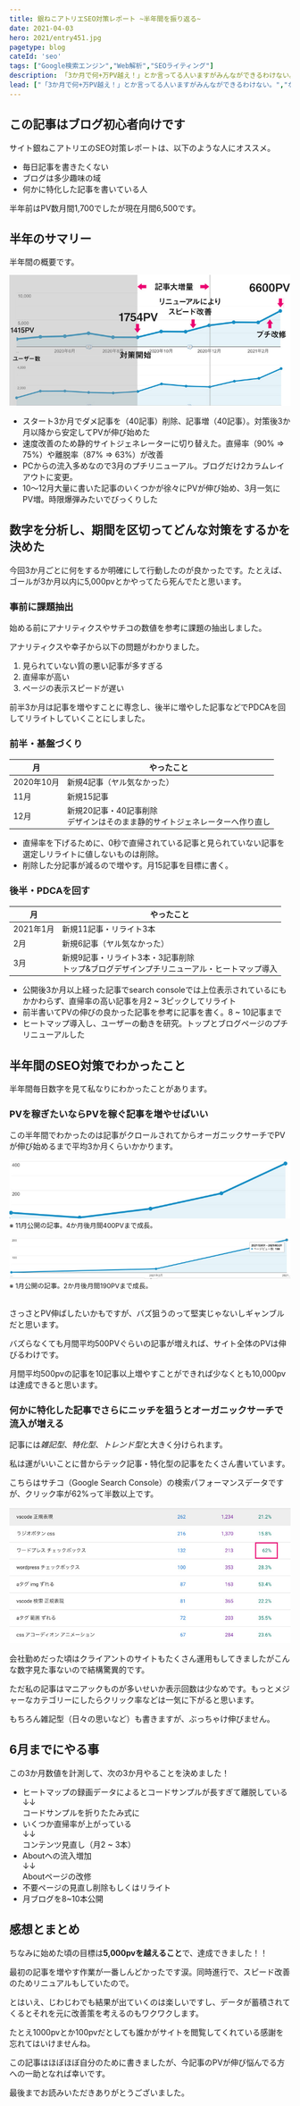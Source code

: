 ```yaml
---
title: 銀ねこアトリエSEO対策レポート ~半年間を振り返る~
date: 2021-04-03
hero: 2021/entry451.jpg
pagetype: blog
cateId: 'seo'
tags: ["Google検索エンジン","Web解析","SEOライティング"]
description: 「3か月で何+万PV越え！」とか言ってる人いますがみんなができるわけない。なので着実で現実的なSEO対策をしたことをレポートにしました。どちらかというと仕事の合間に片手間に記事を書いて、PV伸ばそうって思っている人向け。この銀ねこアトリエは半年前にSEO対策を始めてまだまだ6,500pv。いきなり2万、3万はキツイですが、誰でもできそうな親近感のある対策をご紹介するのでよろしければ参考にしてください。
lead: ["「3か月で何+万PV越え！」とか言ってる人いますがみんなができるわけない。","なので着実で現実的なSEO対策をしたことをレポートにしました。どちらかというと仕事の合間に片手間に記事を書いて、PV伸ばそうって思っている人向け。","この銀ねこアトリエは半年前にSEO対策を始めてまだまだ6,500pv。いきなり2万、3万はキツイですが、誰でもできそうな親近感のある対策をご紹介するのでよろしければ参考にしてください。"]
---
```

## この記事はブログ初心者向けです

サイト銀ねこアトリエのSEO対策レポートは、以下のような人にオススメ。

* 毎日記事を書きたくない
* ブログは多少趣味の域
* 何かに特化した記事を書いている人

半年前はPV数月間1,700でしたが現在月間6,500です。

## 半年のサマリー

半年間の概要です。

![半年のサマリー](./images/2021/04/entry451-1.jpg)

* スタート3か月でダメ記事を（40記事）削除、記事増（40記事）。対策後3か月以降から安定してPVが伸び始めた
* 速度改善のため静的サイトジェネレーターに切り替えた。直帰率（90% => 75%）や離脱率（87% => 63%）が改善
* PCからの流入多めなので3月のプチリニューアル。ブログだけ2カラムレイアウトに変更。
* 10〜12月大量に書いた記事のいくつかが徐々にPVが伸び始め、3月一気にPV増。時限爆弾みたいでびっくりした

## 数字を分析し、期間を区切ってどんな対策をするかを決めた

今回3か月ごとに何をするか明確にして行動したのが良かったです。たとえば、ゴールが3か月以内に5,000pvとかやってたら死んでたと思います。

### 事前に課題抽出
始める前にアナリティクスやサチコの数値を参考に課題の抽出しました。

アナリティクスや幸子から以下の問題がわかりました。

1. 見られていない質の悪い記事が多すぎる
2. 直帰率が高い
3. ページの表示スピードが遅い

前半3か月は記事を増やすことに専念し、後半に増やした記事などでPDCAを回してリライトしていくことにしました。

### 前半・基盤づくり
|月|やったこと|
|-|-|
|2020年10月|新規4記事（ヤル気なかった）|
|11月|新規15記事|
|12月|新規20記事・40記事削除<br>デザインはそのまま静的サイトジェネレーターへ作り直し|

* 直帰率を下げるために、0秒で直帰されている記事と見られていない記事を選定しリライトに値しないものは削除。
* 削除した分記事が減るので増やす。月15記事を目標に書く。

### 後半・PDCAを回す
|月|やったこと|
|-|-|
|2021年1月|新規11記事・リライト3本|
|2月|新規6記事（ヤル気なかった）|
|3月|新規9記事・リライト3本・3記事削除<br>トップ&ブログデザインプチリニューアル・ヒートマップ導入|

* 公開後3か月以上経った記事でsearch consoleでは上位表示されているにもかかわらず、直帰率の高い記事を月2 ~ 3ピックしてリライト
* 前半書いてPVの伸びの良かった記事を参考に記事を書く。8 ~ 10記事まで
* ヒートマップ導入し、ユーザーの動きを研究。トップとブログページのプチリニューアルした

## 半年間のSEO対策でわかったこと
半年間毎日数字を見て私なりにわかったことがあります。

### PVを稼ぎたいならPVを稼ぐ記事を増やせばいい

この半年間でわかったのは記事がクロールされてからオーガニックサーチでPVが伸び始めるまで平均3か月くらいかかります。

![12月公開の記事](./images/2021/04/entry451-2.jpg)
<small>※ 11月公開の記事。4か月後月間400PVまで成長。</small>

![1月公開の記事](./images/2021/04/entry451-3.jpg)
<small>※ 1月公開の記事。2か月後月間190PVまで成長。</small>

<br>さっさとPV伸ばしたいかもですが、バズ狙うのって堅実じゃないしギャンブルだと思います。

バズらなくても月間平均500PVぐらいの記事が増えれば、サイト全体のPVは伸びるわけです。

月間平均500pvの記事を10記事以上増やすことができれば少なくとも10,000pvは達成できると思います。

### 何かに特化した記事でさらにニッチを狙うとオーガニックサーチで流入が増える

記事には*雑記型*、*特化型*、*トレンド型*と大きく分けられます。

私は運がいいことに昔からテック記事・特化型の記事をたくさん書いています。

こちらはサチコ（Google Search Console）の検索パフォーマンスデータですが、クリック率が62%って半数以上です。

![1月公開の記事](./images/2021/04/entry451-4.jpg)

会社勤めだった頃はクライアントのサイトもたくさん運用もしてきましたがこんな数字見た事ないので結構驚異的です。

ただ私の記事はマニアックものが多いせいか表示回数は少なめです。もっとメジャーなカテゴリーにしたらクリック率などは一気に下がると思います。

もちろん雑記型（日々の思いなど）も書きますが、ぶっちゃけ伸びません。

## 6月までにやる事
この3か月数値を計測して、次の3か月やることを決めました！

* ヒートマップの録画データによるとコードサンプルが長すぎて離脱している<br>↓↓<br>コードサンプルを折りたたみ式に
* いくつか直帰率が上がっている<br>↓↓<br>コンテンツ見直し（月2 ~ 3本）
* Aboutへの流入増加<br>↓↓<br>Aboutページの改修
* 不要ページの見直し削除もしくはリライト
* 月ブログを8~10本公開

## 感想とまとめ
ちなみに始めた頃の目標は**5,000pvを越えること**で、達成できました！！

最初の記事を増やす作業が一番しんどかったです涙。同時進行で、スピード改善のためリニュアルもしていたので。

とはいえ、じわじわでも結果が出ていくのは楽しいですし、データが蓄積されてくるとそれを元に改善策を考えるのもワクワクします。

たとえ1000pvとか100pvだとしても誰かがサイトを閲覧してくれている感謝を忘れてはいけませんね。

この記事はほぼほぼ自分のために書きましたが、今記事のPVが伸び悩んでる方への一助となれば幸いです。

最後までお読みいただきありがとうございました。
